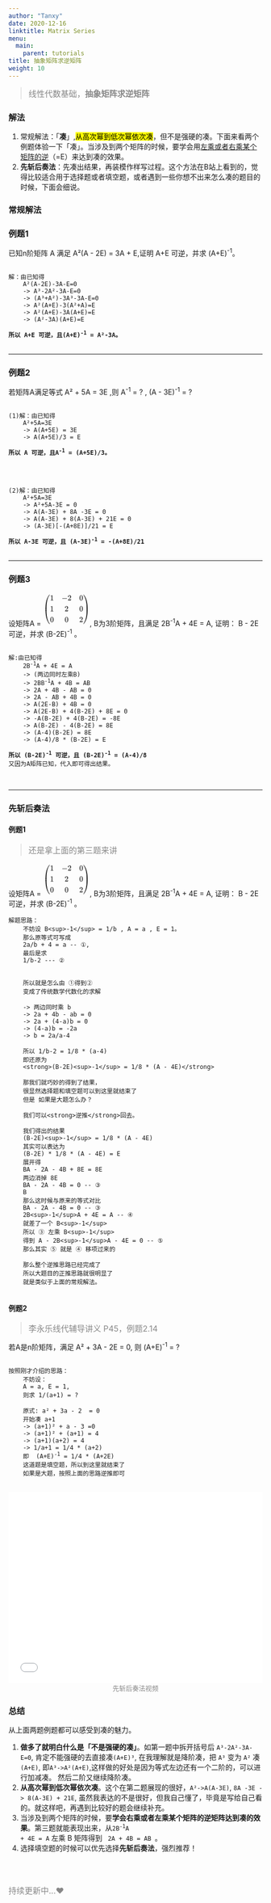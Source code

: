 ```yaml
---
author: "Tanxy"
date: 2020-12-16
linktitle: Matrix Series
menu:
  main:
    parent: tutorials
title: 抽象矩阵求逆矩阵
weight: 10
---
```


> <font size="3" color="#888888">线性代数基础，<b>抽象矩阵求逆矩阵</b></font>

### 解法

1. 常规解法：「**凑**」,<mark>从高次幂到低次幂依次凑</mark>，但不是强硬的凑。下面来看两个例题体验一下「凑」。当涉及到两个矩阵的时候，要学会用<u>左乘或者右乘某个矩阵的逆</u>（=E）来达到凑的效果。
2. **先斩后奏法**：先凑出结果，再装模作样写过程。这个方法在B站上看到的，觉得比较适合用于选择题或者填空题，或者遇到一些你想不出来怎么凑的题目的时候，下面会细说。

### **常规解法**

### 例题1

已知n阶矩阵 A 满足 A²(A - 2E) = 3A + E,证明 A+E 可逆，并求 (A+E)<sup>-1</sup>。

<pre><code>
解：由已知得  
	A²(A-2E)-3A-E=0  
	-> A³-2A²-3A-E=0  
	-> (A³+A²)-3A³-3A-E=0  
	-> A²(A+E)-3(A²+A)=E  
	-> A²(A+E)-3A(A+E)=E  
	-> (A²-3A)(A+E)=E  

<strong>所以 A+E 可逆，且(A+E)<sup>-1</sup> = A²-3A。</strong>
</code>
</pre>

---

### 例题2

若矩阵A满足等式  A² + 5A = 3E ,则 A<sup>-1</sup> = ? , (A - 3E)<sup>-1</sup> = ?


<pre><code>
(1)解：由已知得  
	A²+5A=3E
	-> A(A+5E) = 3E
	-> A(A+5E)/3 = E

<strong>所以 A 可逆，且A<sup>-1</sup> = (A+5E)/3。</strong>

</code>
</pre>


<pre><code>
(2)解：由已知得  
	A²+5A=3E
	-> A²+5A-3E = 0
	-> A(A-3E) + 8A -3E = 0
	-> A(A-3E) + 8(A-3E) + 21E = 0
	-> (A-3E)[-(A+8E)]/21 = E

<strong>所以 A-3E 可逆，且 (A-3E)<sup>-1</sup> = -(A+8E)/21 </strong>
</code>
</pre>

---

### 例题3

设矩阵A = 
<svg xmlns="http://www.w3.org/2000/svg" width="12.101ex" height="8.597ex" viewBox="0 -2150 6028 3800" xmlns:xlink="http://www.w3.org/1999/xlink" aria-hidden="true" style=""><defs><path id="MJX-48-TEX-S4-239B" d="M837 1154Q843 1148 843 1145Q843 1141 818 1106T753 1002T667 841T574 604T494 299Q417 -84 417 -609Q417 -641 416 -647T411 -654Q409 -655 366 -655Q299 -655 297 -654Q292 -652 292 -643T291 -583Q293 -400 304 -242T347 110T432 470T574 813T785 1136Q787 1139 790 1142T794 1147T796 1150T799 1152T802 1153T807 1154T813 1154H819H837Z"></path><path id="MJX-48-TEX-S4-239D" d="M843 -635Q843 -638 837 -644H820Q801 -644 800 -643Q792 -635 785 -626Q684 -503 605 -363T473 -75T385 216T330 518T302 809T291 1093Q291 1144 291 1153T296 1164Q298 1165 366 1165Q409 1165 411 1164Q415 1163 416 1157T417 1119Q417 529 517 109T833 -617Q843 -631 843 -635Z"></path><path id="MJX-48-TEX-S4-239C" d="M413 -9Q412 -9 407 -9T388 -10T354 -10Q300 -10 297 -9Q294 -8 293 -5Q291 5 291 127V300Q291 602 292 605L296 609Q298 610 366 610Q382 610 392 610T407 610T412 609Q416 609 416 592T417 473V127Q417 -9 413 -9Z"></path><path id="MJX-48-TEX-N-31" d="M213 578L200 573Q186 568 160 563T102 556H83V602H102Q149 604 189 617T245 641T273 663Q275 666 285 666Q294 666 302 660V361L303 61Q310 54 315 52T339 48T401 46H427V0H416Q395 3 257 3Q121 3 100 0H88V46H114Q136 46 152 46T177 47T193 50T201 52T207 57T213 61V578Z"></path><path id="MJX-48-TEX-N-2212" d="M84 237T84 250T98 270H679Q694 262 694 250T679 230H98Q84 237 84 250Z"></path><path id="MJX-48-TEX-N-32" d="M109 429Q82 429 66 447T50 491Q50 562 103 614T235 666Q326 666 387 610T449 465Q449 422 429 383T381 315T301 241Q265 210 201 149L142 93L218 92Q375 92 385 97Q392 99 409 186V189H449V186Q448 183 436 95T421 3V0H50V19V31Q50 38 56 46T86 81Q115 113 136 137Q145 147 170 174T204 211T233 244T261 278T284 308T305 340T320 369T333 401T340 431T343 464Q343 527 309 573T212 619Q179 619 154 602T119 569T109 550Q109 549 114 549Q132 549 151 535T170 489Q170 464 154 447T109 429Z"></path><path id="MJX-48-TEX-N-30" d="M96 585Q152 666 249 666Q297 666 345 640T423 548Q460 465 460 320Q460 165 417 83Q397 41 362 16T301 -15T250 -22Q224 -22 198 -16T137 16T82 83Q39 165 39 320Q39 494 96 585ZM321 597Q291 629 250 629Q208 629 178 597Q153 571 145 525T137 333Q137 175 145 125T181 46Q209 16 250 16Q290 16 318 46Q347 76 354 130T362 333Q362 478 354 524T321 597Z"></path><path id="MJX-48-TEX-S4-239E" d="M31 1143Q31 1154 49 1154H59Q72 1154 75 1152T89 1136Q190 1013 269 873T401 585T489 294T544 -8T572 -299T583 -583Q583 -634 583 -643T577 -654Q575 -655 508 -655Q465 -655 463 -654Q459 -653 458 -647T457 -609Q457 -58 371 340T100 1037Q87 1059 61 1098T31 1143Z"></path><path id="MJX-48-TEX-S4-23A0" d="M56 -644H50Q31 -644 31 -635Q31 -632 37 -622Q69 -579 100 -527Q286 -228 371 170T457 1119Q457 1161 462 1164Q464 1165 520 1165Q575 1165 577 1164Q582 1162 582 1153T583 1093Q581 910 570 752T527 400T442 40T300 -303T89 -626Q78 -640 75 -642T61 -644H56Z"></path><path id="MJX-48-TEX-S4-239F" d="M579 -9Q578 -9 573 -9T554 -10T520 -10Q466 -10 463 -9Q460 -8 459 -5Q457 5 457 127V300Q457 602 458 605L462 609Q464 610 532 610Q548 610 558 610T573 610T578 609Q582 609 582 592T583 473V127Q583 -9 579 -9Z"></path></defs><g stroke="currentColor" fill="currentColor" stroke-width="0" transform="matrix(1 0 0 -1 0 0)"><g data-mml-node="math"><g data-mml-node="mrow"><g data-mml-node="mo"><use xlink:href="#MJX-48-TEX-S4-239B" transform="translate(0, 996)"></use><use xlink:href="#MJX-48-TEX-S4-239D" transform="translate(0, -1006)"></use><svg width="875" height="382" y="59" x="0" viewBox="0 86.3 875 382"><use xlink:href="#MJX-48-TEX-S4-239C" transform="scale(1, 0.924)"></use></svg></g><g data-mml-node="mtable" transform="translate(875, 0)"><g data-mml-node="mtr" transform="translate(0, 1400)"><g data-mml-node="mtd"><g data-mml-node="mn"><use xlink:href="#MJX-48-TEX-N-31"></use></g></g><g data-mml-node="mtd" transform="translate(1500, 0)"><g data-mml-node="mo"><use xlink:href="#MJX-48-TEX-N-2212"></use></g><g data-mml-node="mn" transform="translate(778, 0)"><use xlink:href="#MJX-48-TEX-N-32"></use></g></g><g data-mml-node="mtd" transform="translate(3778, 0)"><g data-mml-node="mn"><use xlink:href="#MJX-48-TEX-N-30"></use></g></g></g><g data-mml-node="mtr"><g data-mml-node="mtd"><g data-mml-node="mn"><use xlink:href="#MJX-48-TEX-N-31"></use></g></g><g data-mml-node="mtd" transform="translate(1889, 0)"><g data-mml-node="mn"><use xlink:href="#MJX-48-TEX-N-32"></use></g></g><g data-mml-node="mtd" transform="translate(3778, 0)"><g data-mml-node="mn"><use xlink:href="#MJX-48-TEX-N-30"></use></g></g></g><g data-mml-node="mtr" transform="translate(0, -1400)"><g data-mml-node="mtd"><g data-mml-node="mn"><use xlink:href="#MJX-48-TEX-N-30"></use></g></g><g data-mml-node="mtd" transform="translate(1889, 0)"><g data-mml-node="mn"><use xlink:href="#MJX-48-TEX-N-30"></use></g></g><g data-mml-node="mtd" transform="translate(3778, 0)"><g data-mml-node="mn"><use xlink:href="#MJX-48-TEX-N-32"></use></g></g></g></g><g data-mml-node="mo" transform="translate(5153, 0)"><use xlink:href="#MJX-48-TEX-S4-239E" transform="translate(0, 996)"></use><use xlink:href="#MJX-48-TEX-S4-23A0" transform="translate(0, -1006)"></use><svg width="875" height="382" y="59" x="0" viewBox="0 86.3 875 382"><use xlink:href="#MJX-48-TEX-S4-239F" transform="scale(1, 0.924)"></use></svg></g></g></g></g></svg>,
B为3阶矩阵，且满足 2B<sup>-1</sup>A + 4E = A, 证明： B - 2E 可逆，并求 (B-2E)<sup>-1</sup> 。

<pre><code>
解:由已知得  
	2B<sup>-1</sup>A + 4E = A  
	-> (两边同时左乘B)   
	-> 2BB<sup>-1</sup>A + 4B = AB  
	-> 2A + 4B - AB = 0  
	-> 2A - AB + 4B = 0  
	-> A(2E-B) + 4B = 0  
	-> A(2E-B) + 4(B-2E) + 8E = 0  
	-> -A(B-2E) + 4(B-2E) = -8E  
	-> A(B-2E) - 4(B-2E) = 8E  
	-> (A-4)(B-2E) = 8E  
	-> (A-4)/8 * (B-2E) = E  

<strong>所以 (B-2E)<sup>-1</sup> 可逆，且 (B-2E)<sup>-1</sup> = (A-4)/8</strong>   
又因为A矩阵已知，代入即可得出结果。

</code>
</pre>

---

### **先斩后奏法**

#### 例题1

> <font size="3" color="#888888">还是拿上面的第三题来讲 </font>  


设矩阵A = 
<svg xmlns="http://www.w3.org/2000/svg" width="12.101ex" height="8.597ex" viewBox="0 -2150 6028 3800" xmlns:xlink="http://www.w3.org/1999/xlink" aria-hidden="true" style=""><defs><path id="MJX-48-TEX-S4-239B" d="M837 1154Q843 1148 843 1145Q843 1141 818 1106T753 1002T667 841T574 604T494 299Q417 -84 417 -609Q417 -641 416 -647T411 -654Q409 -655 366 -655Q299 -655 297 -654Q292 -652 292 -643T291 -583Q293 -400 304 -242T347 110T432 470T574 813T785 1136Q787 1139 790 1142T794 1147T796 1150T799 1152T802 1153T807 1154T813 1154H819H837Z"></path><path id="MJX-48-TEX-S4-239D" d="M843 -635Q843 -638 837 -644H820Q801 -644 800 -643Q792 -635 785 -626Q684 -503 605 -363T473 -75T385 216T330 518T302 809T291 1093Q291 1144 291 1153T296 1164Q298 1165 366 1165Q409 1165 411 1164Q415 1163 416 1157T417 1119Q417 529 517 109T833 -617Q843 -631 843 -635Z"></path><path id="MJX-48-TEX-S4-239C" d="M413 -9Q412 -9 407 -9T388 -10T354 -10Q300 -10 297 -9Q294 -8 293 -5Q291 5 291 127V300Q291 602 292 605L296 609Q298 610 366 610Q382 610 392 610T407 610T412 609Q416 609 416 592T417 473V127Q417 -9 413 -9Z"></path><path id="MJX-48-TEX-N-31" d="M213 578L200 573Q186 568 160 563T102 556H83V602H102Q149 604 189 617T245 641T273 663Q275 666 285 666Q294 666 302 660V361L303 61Q310 54 315 52T339 48T401 46H427V0H416Q395 3 257 3Q121 3 100 0H88V46H114Q136 46 152 46T177 47T193 50T201 52T207 57T213 61V578Z"></path><path id="MJX-48-TEX-N-2212" d="M84 237T84 250T98 270H679Q694 262 694 250T679 230H98Q84 237 84 250Z"></path><path id="MJX-48-TEX-N-32" d="M109 429Q82 429 66 447T50 491Q50 562 103 614T235 666Q326 666 387 610T449 465Q449 422 429 383T381 315T301 241Q265 210 201 149L142 93L218 92Q375 92 385 97Q392 99 409 186V189H449V186Q448 183 436 95T421 3V0H50V19V31Q50 38 56 46T86 81Q115 113 136 137Q145 147 170 174T204 211T233 244T261 278T284 308T305 340T320 369T333 401T340 431T343 464Q343 527 309 573T212 619Q179 619 154 602T119 569T109 550Q109 549 114 549Q132 549 151 535T170 489Q170 464 154 447T109 429Z"></path><path id="MJX-48-TEX-N-30" d="M96 585Q152 666 249 666Q297 666 345 640T423 548Q460 465 460 320Q460 165 417 83Q397 41 362 16T301 -15T250 -22Q224 -22 198 -16T137 16T82 83Q39 165 39 320Q39 494 96 585ZM321 597Q291 629 250 629Q208 629 178 597Q153 571 145 525T137 333Q137 175 145 125T181 46Q209 16 250 16Q290 16 318 46Q347 76 354 130T362 333Q362 478 354 524T321 597Z"></path><path id="MJX-48-TEX-S4-239E" d="M31 1143Q31 1154 49 1154H59Q72 1154 75 1152T89 1136Q190 1013 269 873T401 585T489 294T544 -8T572 -299T583 -583Q583 -634 583 -643T577 -654Q575 -655 508 -655Q465 -655 463 -654Q459 -653 458 -647T457 -609Q457 -58 371 340T100 1037Q87 1059 61 1098T31 1143Z"></path><path id="MJX-48-TEX-S4-23A0" d="M56 -644H50Q31 -644 31 -635Q31 -632 37 -622Q69 -579 100 -527Q286 -228 371 170T457 1119Q457 1161 462 1164Q464 1165 520 1165Q575 1165 577 1164Q582 1162 582 1153T583 1093Q581 910 570 752T527 400T442 40T300 -303T89 -626Q78 -640 75 -642T61 -644H56Z"></path><path id="MJX-48-TEX-S4-239F" d="M579 -9Q578 -9 573 -9T554 -10T520 -10Q466 -10 463 -9Q460 -8 459 -5Q457 5 457 127V300Q457 602 458 605L462 609Q464 610 532 610Q548 610 558 610T573 610T578 609Q582 609 582 592T583 473V127Q583 -9 579 -9Z"></path></defs><g stroke="currentColor" fill="currentColor" stroke-width="0" transform="matrix(1 0 0 -1 0 0)"><g data-mml-node="math"><g data-mml-node="mrow"><g data-mml-node="mo"><use xlink:href="#MJX-48-TEX-S4-239B" transform="translate(0, 996)"></use><use xlink:href="#MJX-48-TEX-S4-239D" transform="translate(0, -1006)"></use><svg width="875" height="382" y="59" x="0" viewBox="0 86.3 875 382"><use xlink:href="#MJX-48-TEX-S4-239C" transform="scale(1, 0.924)"></use></svg></g><g data-mml-node="mtable" transform="translate(875, 0)"><g data-mml-node="mtr" transform="translate(0, 1400)"><g data-mml-node="mtd"><g data-mml-node="mn"><use xlink:href="#MJX-48-TEX-N-31"></use></g></g><g data-mml-node="mtd" transform="translate(1500, 0)"><g data-mml-node="mo"><use xlink:href="#MJX-48-TEX-N-2212"></use></g><g data-mml-node="mn" transform="translate(778, 0)"><use xlink:href="#MJX-48-TEX-N-32"></use></g></g><g data-mml-node="mtd" transform="translate(3778, 0)"><g data-mml-node="mn"><use xlink:href="#MJX-48-TEX-N-30"></use></g></g></g><g data-mml-node="mtr"><g data-mml-node="mtd"><g data-mml-node="mn"><use xlink:href="#MJX-48-TEX-N-31"></use></g></g><g data-mml-node="mtd" transform="translate(1889, 0)"><g data-mml-node="mn"><use xlink:href="#MJX-48-TEX-N-32"></use></g></g><g data-mml-node="mtd" transform="translate(3778, 0)"><g data-mml-node="mn"><use xlink:href="#MJX-48-TEX-N-30"></use></g></g></g><g data-mml-node="mtr" transform="translate(0, -1400)"><g data-mml-node="mtd"><g data-mml-node="mn"><use xlink:href="#MJX-48-TEX-N-30"></use></g></g><g data-mml-node="mtd" transform="translate(1889, 0)"><g data-mml-node="mn"><use xlink:href="#MJX-48-TEX-N-30"></use></g></g><g data-mml-node="mtd" transform="translate(3778, 0)"><g data-mml-node="mn"><use xlink:href="#MJX-48-TEX-N-32"></use></g></g></g></g><g data-mml-node="mo" transform="translate(5153, 0)"><use xlink:href="#MJX-48-TEX-S4-239E" transform="translate(0, 996)"></use><use xlink:href="#MJX-48-TEX-S4-23A0" transform="translate(0, -1006)"></use><svg width="875" height="382" y="59" x="0" viewBox="0 86.3 875 382"><use xlink:href="#MJX-48-TEX-S4-239F" transform="scale(1, 0.924)"></use></svg></g></g></g></g></svg>,
B为3阶矩阵，且满足 2B<sup>-1</sup>A + 4E = A, 证明： B - 2E 可逆，并求 (B-2E)<sup>-1</sup> 。

```
解题思路：
	不妨设 B<sup>-1</sup> = 1/b , A = a , E = 1。 
	那么原等式可写成
	2a/b + 4 = a -- ①,
	最后是求 
	1/b-2 --- ②
	
	
	所以就是怎么由 ①得到②
	变成了传统数学代数化的求解
	
	-> 两边同时乘 b
	-> 2a + 4b - ab = 0
	-> 2a + (4-a)b = 0
	-> (4-a)b = -2a
	-> b = 2a/a-4
	
	所以 1/b-2 = 1/8 * (a-4)
	即还原为 
	<strong>(B-2E)<sup>-1</sup> = 1/8 * (A - 4E)</strong>
	
	那我们就巧妙的得到了结果，
	很显然选择题和填空题可以到这里就结束了
	但是 如果是大题怎么办？
	
	我们可以<strong>逆推</strong>回去。
	
	我们得出的结果
	(B-2E)<sup>-1</sup> = 1/8 * (A - 4E)
	其实可以表达为
	(B-2E) * 1/8 * (A - 4E) = E
	展开得
	BA - 2A - 4B + 8E = 8E
	两边消掉 8E
	BA - 2A - 4B = 0 -- ③
	B
	那么这时候与原来的等式对比
	BA - 2A - 4B = 0 -- ③
	2B<sup>-1</sup>A + 4E = A -- ④
	就差了一个 B<sup>-1</sup>
	所以 ③ 左乘 B<sup>-1</sup>
	得到 A - 2B<sup>-1</sup>A - 4E = 0 -- ⑤
	那么其实 ⑤ 就是 ④ 移项过来的
	
	那么整个逆推思路已经完成了
	所以大题目的正推思路就很明显了
	就是类似于上面的常规解法。
	
```


#### 例题2 
> <font size="3" color="#888888">李永乐线代辅导讲义 P45，例题2.14</font>

若A是n阶矩阵，满足 A² + 3A - 2E = 0, 则 (A+E)<sup>-1</sup> = ?

<pre><code>
按照刚才介绍的思路：
	不妨设：
	A = a, E = 1,
	则求 1/(a+1) = ?
	
	原式: a² + 3a - 2  = 0
	开始凑 a+1
	-> (a+1)² + a - 3 =0
	-> (a+1)² + (a+1) = 4
	-> (a+1)(a+2) = 4
	-> 1/a+1 = 1/4 * (a+2)
	即  (A+E)<sup>-1</sup> = 1/4 * (A+2E)
	这道题是填空题，所以到这里就结束了
	如果是大题，按照上面的思路逆推即可
</code>
</pre>


<div style="position:relative; padding-bottom:75%; width:100%; height:0">
    <iframe src="//player.bilibili.com/player.html?bvid=BV1dE411k7Pg&page=1" scrolling="no" border="0" frameborder="no" framespacing="0" allowfullscreen="true" style="position:absolute; height: 100%; width: 100%;"></iframe>
</div>

<div align=center>
<font size="2" color="#888888">先斩后奏法视频</font>
</div>

### 总结

从上面两题例题都可以感受到凑的魅力。

1. **做多了就明白什么是「不是强硬的凑」**。如第一题中拆开括号后 `A³-2A²-3A-E=0`, 肯定不能强硬的去直接凑`(A+E)³`, 在我理解就是降阶凑，把 `A³` 变为 `A²` 凑`(A+E)`, 即`A³->A²(A+E)`,这样做的好处是因为等式左边还有一个二阶的，可以进行加减凑。
然后二阶又继续降阶凑。
2. **从高次幂到低次幂依次凑**。这个在第二题展现的很好，`A²->A(A-3E)`, `8A -3E -> 8(A-3E) + 21E`, 虽然我表达的不是很好，但我自己懂了，毕竟是写给自己看的。就这样吧，再遇到比较好的题会继续补充。
3. 当涉及到两个矩阵的时候，要**学会右乘或者左乘某个矩阵的逆矩阵达到凑的效果**。第三题就能表现出来，从<code>2B<sup>-1</sup>A + 4E = A</code> 左乘 B 矩阵得到 <code> 2A + 4B = AB  </code>。
4. 选择填空题的时候可以优先选择**先斩后奏法**，强烈推荐！
<br>
<br>

	


<font size="3" color="#888888">持续更新中...♥</font> 

